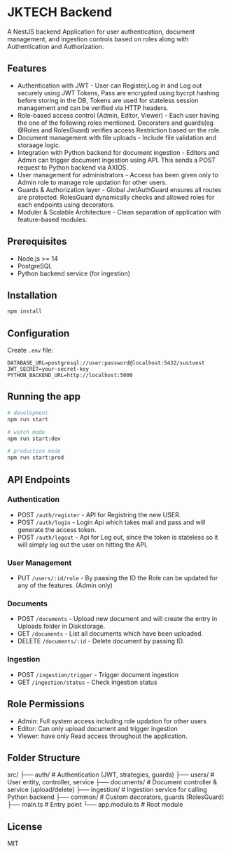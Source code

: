 # JKTECH Backend

A NestJS backend Application for user authentication, document management, and ingestion controls based on roles along with Authentication and Authorization.

## Features

- Authentication with JWT - User can Register,Log in and Log out securely using JWT Tokens,
                            Pass are encrypted using bycrpt hashing before storing in the DB,
                            Tokens are used for stateless session management and can be verified via HTTP headers.
- Role-based access control (Admin, Editor, Viewer) - Each user having the one of the following roles mentioned.
                                                     Decoraters and guards(eg @Roles and RolesGuard) verifies access
                                                     Restriction based on the role.
- Document management with file uploads - Include file validation and storaage logic.
- Integration with Python backend for document ingestion - Editors and Admin can trigger document ingestion using API.
                                                         This sends a POST request to Python backend via AXIOS.
- User management for administrators - Access has been given only to Admin role to manage role updation for other users.
- Guards & Authorization layer - Global JwtAuthGuard ensures all routes are protected.
                            RolesGuard dynamically checks and allowed roles for each endpoints using decorators.
- Moduler & Scalable Architecture - Clean separation of application with feature-based modules.
                                    

## Prerequisites

- Node.js >= 14
- PostgreSQL
- Python backend service (for ingestion)

## Installation

```bash
npm install
```

## Configuration

Create `.env` file:

```env
DATABASE_URL=postgresql://user:password@localhost:5432/sustvest
JWT_SECRET=your-secret-key
PYTHON_BACKEND_URL=http://localhost:5000
```

## Running the app

```bash
# development
npm run start

# watch mode
npm run start:dev

# production mode
npm run start:prod
```

## API Endpoints

### Authentication
- POST `/auth/register` - API for Registring the new USER.
- POST `/auth/login` - Login Api which takes mail and pass and will generate the access token.
- POST `/auth/logout` - Api for Log out, since the token is stateless so it will simply log out the user on hitting the API.

### User Management
- PUT `/users/:id/role` - By paasing the ID the Role can be updated for any of the features. (Admin only)

### Documents
- POST `/documents` - Upload new document and will create the entry in Uploads folder in Diskstorage.
- GET `/documents` - List all documents which have been uploaded.
- DELETE `/documents/:id` - Delete document by passing ID.

### Ingestion
- POST `/ingestion/trigger` - Trigger document ingestion
- GET `/ingestion/status` - Check ingestion status

## Role Permissions

- Admin: Full system access including role updation for other users
- Editor: Can only upload document and trigger ingestion
- Viewer: have only Read access throughout the application.

## Folder Structure

src/
├── auth/              # Authentication (JWT, strategies, guards)
├── users/             # User entity, controller, service
├── documents/         # Document controller & service (upload/delete)
├── ingestion/         # Ingestion service for calling Python backend
├── common/            # Custom decorators, guards (RolesGuard)
├── main.ts            # Entry point
└── app.module.ts      # Root module

## License

MIT